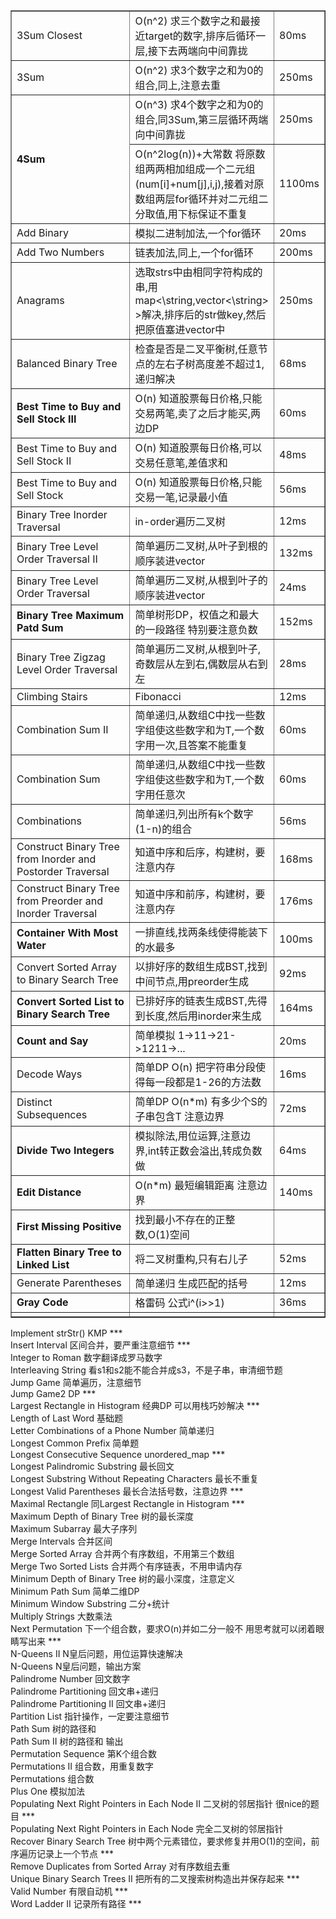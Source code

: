 
<table border="1">
<tr>
<td width = "300">3Sum Closest</td>		
<td>O(n^2) 求三个数字之和最接近target的数字,排序后循环一层,接下去两端向中间靠拢</td>
<td>80ms</td>
</tr>
<tr>
<td>3Sum</td>				
<td>O(n^2) 求3个数字之和为0的组合,同上,注意去重</td> 
<td>250ms</td>
</tr>
<tr>
<td rowspan="2"><b>4Sum</b></td>
<td>O(n^3) 求4个数字之和为0的组合,同3Sum,第三层循环两端向中间靠拢</td>
<td>250ms</td>
</tr>
<tr>
<td>O(n^2log(n))+大常数 将原数组两两相加组成一个二元组(num[i]+num[j],i,j),接着对原数组两层for循环并对二元组二分取值,用下标保证不重复</td>
<td>1100ms</td>
</tr>
<tr>
<td>Add Binary</td>
<td>模拟二进制加法,一个for循环</td>
<td>20ms</td>
</tr>
<tr>
<td>Add Two Numbers</td>
<td>链表加法,同上,一个for循环</td>
<td>200ms</td>
</tr>
<tr>
<td>Anagrams</td>
<td>选取strs中由相同字符构成的串,用map<\string,vector<\string> >解决,排序后的str做key,然后把原值塞进vector中</td>
<td>250ms</td>
</tr>
<tr>
<td>Balanced Binary Tree</td>
<td>检查是否是二叉平衡树,任意节点的左右子树高度差不超过1,递归解决</td>
<td>68ms</td>
</tr>
<tr>
<td><b>Best Time to Buy and Sell Stock III</b></td>
<td>O(n) 知道股票每日价格,只能交易两笔,卖了之后才能买,两边DP</td>
<td>60ms</td>
</tr>
<tr>
<td>Best Time to Buy and Sell Stock II</td>
<td>O(n) 知道股票每日价格,可以交易任意笔,差值求和</td>
<td>48ms</td>
</tr>
<tr>
<td>Best Time to Buy and Sell Stock </td>
<td>O(n) 知道股票每日价格,只能交易一笔,记录最小值</td>
<td>56ms</td>
</tr>
<tr>
<td>Binary Tree Inorder Traversal</td>
<td>in-order遍历二叉树</td>
<td>12ms</td>
</tr>
<tr>
<td>Binary Tree Level Order Traversal II</td>
<td>简单遍历二叉树,从叶子到根的顺序装进vector</td>
<td>132ms</td>
</tr>
<tr>
<td>Binary Tree Level Order Traversal</td>
<td>简单遍历二叉树,从根到叶子的顺序装进vector</td>
<td>24ms</td>
</tr>
<tr>
<td><b>Binary Tree Maximum Patd Sum</b></td>
<td>简单树形DP，权值之和最大的一段路径	特别要注意负数</td>
<td>152ms</td>
</tr>
<tr>
<td>Binary Tree Zigzag Level Order Traversal</td>
<td>简单遍历二叉树,从根到叶子,奇数层从左到右,偶数层从右到左</td>
<td>28ms</td>
</tr>
<tr>
<td>Climbing Stairs</td>
<td>Fibonacci</td>
<td>12ms</td>
</tr>
<tr>
<td>Combination Sum II</td>
<td>简单递归,从数组C中找一些数字组使这些数字和为T,一个数字用一次,且答案不能重复</td>
<td>60ms</td>
</tr>
<tr>
<td>Combination Sum</td>
<td>简单递归,从数组C中找一些数字组使这些数字和为T,一个数字用任意次</td>
<td>60ms</td>
</tr>
<tr>
<td>Combinations</td>
<td>简单递归,列出所有k个数字(1-n)的组合</td>
<td>56ms</td>
</tr>
<tr>
<td>Construct Binary Tree from Inorder and Postorder Traversal</td>
<td>知道中序和后序，构建树，要注意内存</td>
<td>168ms</td>
</tr>
<tr>
<td>Construct Binary Tree from Preorder and Inorder Traversal</td>
<td>知道中序和前序，构建树，要注意内存</td>
<td>176ms</td>
</tr>
<tr>
<td><b>Container With Most Water</b></td>
<td>一排直线,找两条线使得能装下的水最多</td>
<td>100ms</td>
</tr>
<tr>
<td>Convert Sorted Array to Binary Search Tree</td>
<td>以排好序的数组生成BST,找到中间节点,用preorder生成</td>
<td>92ms</td>
</tr>
<tr>
<td><b>Convert Sorted List to Binary Search Tree</b></td>
<td>已排好序的链表生成BST,先得到长度,然后用inorder来生成</td>
<td>164ms</td>
</tr>
<tr>
<td><b>Count and Say</b></td>
<td>简单模拟 1->11->21->1211->... </td>
<td>20ms</td>
</tr>
<tr>
<td>Decode Ways</td>
<td>简单DP O(n) 把字符串分段使得每一段都是1-26的方法数</td>
<td>16ms</td>
</tr>
<tr>
<td>Distinct Subsequences</td>
<td>简单DP O(n*m) 有多少个S的子串包含T 注意边界</td>
<td>72ms</td>
</tr>
<tr>
<td><b>Divide Two Integers</b></td>
<td>模拟除法,用位运算,注意边界,int转正数会溢出,转成负数做</td>
<td>64ms</td>
</tr>
<tr>
<td><b>Edit Distance</b></td>
<td>O(n*m) 最短编辑距离 注意边界</td>
<td>140ms</td>
</tr>
<tr>
<td><b>First Missing Positive<b/></td>
<td>找到最小不存在的正整数,O(1)空间</td>
<td></td>
</tr>
<tr>
<td><b>Flatten Binary Tree to Linked List</b></td>
<td>将二叉树重构,只有右儿子</td>
<td>52ms</td>
</tr>
<tr>
<td>Generate Parentheses</td>
<td>简单递归 生成匹配的括号</td>
<td>12ms</td>
</tr>
<tr>
<td><b>Gray Code</b></td>
<td>格雷码 公式i^(i>>1)</td>
<td>36ms</td>
</tr>

<tr>
<td></td>
<td></td>
<td></td>
</tr>
</table>
	   
Implement strStr()		KMP				***   
Insert Interval			区间合并，要严重注意细节	***  
Integer to Roman		数字翻译成罗马数字  
Interleaving String		看s1和s2能不能合并成s3，不是子串，审清细节题  
Jump Game			简单遍历，注意细节  
Jump Game2			DP				***  
Largest Rectangle in Histogram	经典DP	可以用栈巧妙解决	***   
Length of Last Word		基础题  
Letter Combinations of a Phone Number	简单递归  
Longest Common Prefix		简单题  
Longest Consecutive Sequence	unordered_map			***  
Longest Palindromic Substring	最长回文  
Longest Substring Without Repeating Characters	最长不重复  
Longest Valid Parentheses	最长合法括号数，注意边界	***  
Maximal Rectangle		同Largest Rectangle in Histogram ***  
Maximum Depth of Binary Tree	树的最长深度  
Maximum Subarray		最大子序列  
Merge Intervals			合并区间  
Merge Sorted Array		合并两个有序数组，不用第三个数组  
Merge Two Sorted Lists		合并两个有序链表，不用申请内存  
Minimum Depth of Binary Tree	树的最小深度，注意定义  
Minimum Path Sum		简单二维DP  
Minimum Window Substring	二分+统计  
Multiply Strings		大数乘法  
Next Permutation		下一个组合数，要求O(n)并如二分一般不	用思考就可以闭着眼睛写出来 ***  
N-Queens II			N皇后问题，用位运算快速解决  
N-Queens			N皇后问题，输出方案  
Palindrome Number		回文数字  
Palindrome Partitioning		回文串+递归  
Palindrome Partitioning II	回文串+递归  
Partition List			指针操作，一定要注意细节  
Path Sum			树的路径和  
Path Sum II			树的路径和 输出  
Permutation Sequence		第K个组合数  
Permutations II			组合数，用重复数字  
Permutations			组合数  
Plus One			模拟加法  
Populating Next Right Pointers in Each Node II	二叉树的邻居指针 很nice的题目			***  
Populating Next Right Pointers in Each Node	完全二叉树的邻居指针  
Recover Binary Search Tree		树中两个元素错位，要求修复并用O(1)的空间，前序遍历记录上一个节点 ***  
Remove Duplicates from Sorted Array	对有序数组去重  
Unique Binary Search Trees II		把所有的二叉搜索树构造出并保存起来	 ***  
Valid Number				有限自动机				 ***  
Word Ladder II				记录所有路径				 ***  